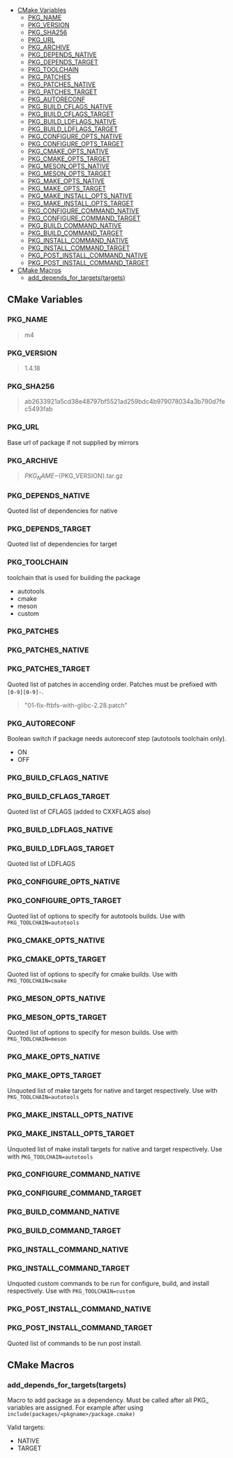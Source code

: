   * [CMake Variables](#cmake-variables)
      * [PKG_NAME](#pkg_name)
      * [PKG_VERSION](#pkg_version)
      * [PKG_SHA256](#pkg_sha256)
      * [PKG_URL](#pkg_url)
      * [PKG_ARCHIVE](#pkg_archive)
      * [PKG_DEPENDS_NATIVE](#pkg_depends_native)
      * [PKG_DEPENDS_TARGET](#pkg_depends_target)
      * [PKG_TOOLCHAIN](#pkg_toolchain)
      * [PKG_PATCHES](#pkg_patches)
      * [PKG_PATCHES_NATIVE](#pkg_patches_native)
      * [PKG_PATCHES_TARGET](#pkg_patches_target)
      * [PKG_AUTORECONF](#pkg_autoreconf)
      * [PKG_BUILD_CFLAGS_NATIVE](#pkg_build_cflags_native)
      * [PKG_BUILD_CFLAGS_TARGET](#pkg_build_cflags_target)
      * [PKG_BUILD_LDFLAGS_NATIVE](#pkg_build_ldflags_native)
      * [PKG_BUILD_LDFLAGS_TARGET](#pkg_build_ldflags_target)
      * [PKG_CONFIGURE_OPTS_NATIVE](#pkg_configure_opts_native)
      * [PKG_CONFIGURE_OPTS_TARGET](#pkg_configure_opts_target)
      * [PKG_CMAKE_OPTS_NATIVE](#pkg_cmake_opts_native)
      * [PKG_CMAKE_OPTS_TARGET](#pkg_cmake_opts_target)
      * [PKG_MESON_OPTS_NATIVE](#pkg_meson_opts_native)
      * [PKG_MESON_OPTS_TARGET](#pkg_meson_opts_target)
      * [PKG_MAKE_OPTS_NATIVE](#pkg_make_opts_native)
      * [PKG_MAKE_OPTS_TARGET](#pkg_make_opts_target)
      * [PKG_MAKE_INSTALL_OPTS_NATIVE](#pkg_make_install_opts_native)
      * [PKG_MAKE_INSTALL_OPTS_TARGET](#pkg_make_install_opts_target)
      * [PKG_CONFIGURE_COMMAND_NATIVE](#pkg_configure_command_native)
      * [PKG_CONFIGURE_COMMAND_TARGET](#pkg_configure_command_target)
      * [PKG_BUILD_COMMAND_NATIVE](#pkg_build_command_native)
      * [PKG_BUILD_COMMAND_TARGET](#pkg_build_command_target)
      * [PKG_INSTALL_COMMAND_NATIVE](#pkg_install_command_native)
      * [PKG_INSTALL_COMMAND_TARGET](#pkg_install_command_target)
      * [PKG_POST_INSTALL_COMMAND_NATIVE](#pkg_post_install_command_native)
      * [PKG_POST_INSTALL_COMMAND_TARGET](#pkg_post_install_command_target)
  * [CMake Macros](#cmake-macros)
      * [add_depends_for_targets(targets)](#add_depends_for_targetstargets)

## CMake Variables

### PKG_NAME

> m4

### PKG_VERSION

> 1.4.18

### PKG_SHA256

> ab2633921a5cd38e48797bf5521ad259bdc4b979078034a3b790d7fec5493fab

### PKG_URL

Base url of package if not supplied by mirrors

### PKG_ARCHIVE

> ${PKG_NAME}-${PKG_VERSION}.tar.gz

### PKG_DEPENDS_NATIVE

Quoted list of dependencies for native

### PKG_DEPENDS_TARGET

Quoted list of dependencies for target

### PKG_TOOLCHAIN

toolchain that is used for building the package

 - autotools
 - cmake
 - meson
 - custom

### PKG_PATCHES
### PKG_PATCHES_NATIVE
### PKG_PATCHES_TARGET

Quoted list of patches in accending order. Patches must be prefixed with `[0-9][0-9]-`.

> "01-fix-ftbfs-with-glibc-2.28.patch"

### PKG_AUTORECONF

Boolean switch if package needs autoreconf step (autotools toolchain only).

- ON
- OFF

### PKG_BUILD_CFLAGS_NATIVE
### PKG_BUILD_CFLAGS_TARGET

Quoted list of CFLAGS (added to CXXFLAGS also)

### PKG_BUILD_LDFLAGS_NATIVE
### PKG_BUILD_LDFLAGS_TARGET

Quoted list of LDFLAGS

### PKG_CONFIGURE_OPTS_NATIVE
### PKG_CONFIGURE_OPTS_TARGET

Quoted list of options to specify for autotools builds. Use with `PKG_TOOLCHAIN=autotools`

### PKG_CMAKE_OPTS_NATIVE
### PKG_CMAKE_OPTS_TARGET

Quoted list of options to specify for cmake builds. Use with `PKG_TOOLCHAIN=cmake`

### PKG_MESON_OPTS_NATIVE
### PKG_MESON_OPTS_TARGET

Quoted list of options to specify for meson builds. Use with `PKG_TOOLCHAIN=meson`

### PKG_MAKE_OPTS_NATIVE
### PKG_MAKE_OPTS_TARGET

Unquoted list of make targets for native and target respectively. Use with `PKG_TOOLCHAIN=autotools`

### PKG_MAKE_INSTALL_OPTS_NATIVE
### PKG_MAKE_INSTALL_OPTS_TARGET

Unquoted list of make install targets for native and target respectively. Use with `PKG_TOOLCHAIN=autotools`

### PKG_CONFIGURE_COMMAND_NATIVE
### PKG_CONFIGURE_COMMAND_TARGET
### PKG_BUILD_COMMAND_NATIVE
### PKG_BUILD_COMMAND_TARGET
### PKG_INSTALL_COMMAND_NATIVE
### PKG_INSTALL_COMMAND_TARGET

Unquoted custom commands to be run for configure, build, and install respectively. Use with `PKG_TOOLCHAIN=custom`

### PKG_POST_INSTALL_COMMAND_NATIVE
### PKG_POST_INSTALL_COMMAND_TARGET

Quoted list of commands to be run post install.

## CMake Macros

### add_depends_for_targets(targets)

Macro to add package as a dependency. Must be called after all PKG_ variables are assigned. For example after using `include(packages/<pkgname>/package.cmake)`

Valid targets:
 - NATIVE
 - TARGET
